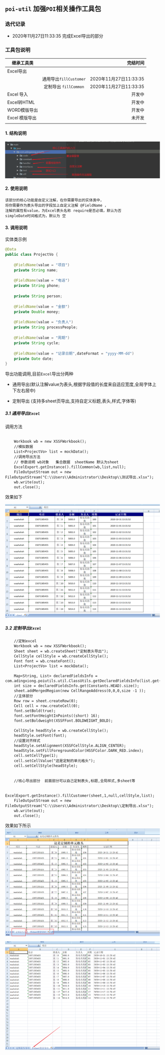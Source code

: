 ##   `poi-util` 加强`POI`相关操作工具包

### 迭代记录  
+ 2020年11月27日11:33:35 完成Excel导出的部分


### 工具包说明 
| 继承工具类        |            | 完结时间  |
| ------------- |:-------------:| -----:|
| Excel导出      |  |  |
|    |  通用导出`fillCustomer`  |  2020年11月27日11:33:35  |
|   |定制导出  `fillCommon`  |    2020年11月27日11:33:35 |
|Excel 导入  |    |  开发中    |
|   Excel转HTML    |       | 开发中      |
|  WORD模版导出     |       |    开发中   |
|  Excel 模版导出     |       |  未开发     |
|       |       |       |

#### 1. 结构说明
![](docs/Snipaste_2020-11-27_11-36-54.png)

#### 2. 使用说明 

    该部分的核心功能是自定义注解，在你需要导出的实体类中，
    将你需要作为表头导出的字段加上自定义注解 @FieldName ，
    注解的属性有value，为Excel表头名称 require是否必填，默认为否
    simpleDate时间格式为，默认为 空  



#### 3. 调用说明
实体类示例 
```java
@Data
public class ProjectVo {

    @FieldName(value = "项目")
    private String name;

    @FieldName(value = "电话")
    private String phone;

    private String person;

    @FieldName(value = "金额")
    private Double money;

    @FieldName(value = "负责人")
    private String processPeople;

    @FieldName(value = "周期")
    private String cycle;

    @FieldName(value = "记录日期",dateFormat = "yyyy-MM-dd")
    private Date date;
}

```

导出功能调用,目前`Excel`导出分两种

 + 通用导出(默认注解value为表头,根据字段值的长度来自适应宽度,全局字体上下左右居中)
 
 + 定制导出 (支持多sheet页导出,支持自定义标题,表头,样式,字体等)
 
 
 ##### 3.1  通用导出`Excel`
 调用方法 
```
    
    Workbook wb = new XSSFWorkbook();
    //模拟数据
    List<ProjectVo> list = mockData();
    //调用导出方法 
    // 参数说明 wb对象   集合数据  sheetName 默认为sheet
    ExcelExport.getInstance().fillCommon(wb,list,null);
    FileOutputStream out = new FileOutputStream("C:\\Users\\Administrator\\Desktop\\测试导出.xlsx");
    wb.write(out);
    out.close();
```

效果如下 

![](docs/Snipaste_2020-11-27_13-32-12.png)

##### 3.2 定制导出`Excel`
```
    //定制excel
    Workbook wb = new XSSFWorkbook();
    Sheet sheet = wb.createSheet("定制表头导出");
    CellStyle cellStyle = wb.createCellStyle();
    Font font = wb.createFont();
    List<ProjectVo> list = mockData();

    Map<String, List> declaredFieldsInfo = com.adingxiong.poiutils.util.ClassUtils.getDeclaredFieldsInfo(list.get(0));
    int size = declaredFieldsInfo.get(Constants.HEAD).size();
    sheet.addMergedRegion(new CellRangeAddress(0,0,0,size -1 ));
    //主体部分
    Row row = sheet.createRow(0);
    Cell cell = row.createCell(0);
    font.setBold(true);
    font.setFontHeightInPoints((short) 16);
    font.setBoldweight(XSSFFont.BOLDWEIGHT_BOLD);

    CellStyle headStyle = wb.createCellStyle();
    headStyle.setFont(font);
    //设置对齐样式
    headStyle.setAlignment(XSSFCellStyle.ALIGN_CENTER);
    headStyle.setFillForegroundColor(HSSFColor.DARK_RED.index);
    cell.setCellType(1);
    cell.setCellValue("这是定制的单元格头");
    cell.setCellStyle(headStyle);
    
    
    //核心导出部分  前面部分可以自己定制表头,标题,全局样式,多sheet等 
    
    ExcelExport.getInstance().fillCustomer(sheet,1,null,cellStyle,list);
    FileOutputStream out = new FileOutputStream("C:\\Users\\Administrator\\Desktop\\定制导出.xlsx");
    wb.write(out);
    out.close();
```

效果如下所示 
![](docs/Snipaste_2020-11-27_13-30-18.png)

![](docs/Snipaste_2020-11-27_13-30-30.png)
